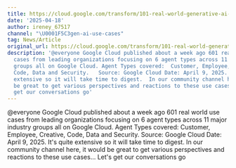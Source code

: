 ```yaml
---
title: https://cloud.google.com/transform/101-real-world-generative-ai-use-cases-from-industry-leaders
date: '2025-04-18'
author: ireney_67517
channel: "\U0001F5C3gen-ai-use-cases"
tag: News/Article
original_url: https://cloud.google.com/transform/101-real-world-generative-ai-use-cases-from-industry-leaders
description: '@everyone Google Cloud published about a week ago 601 real world use
  cases from leading organizations focusing on 6 agent types across 11 major industry
  groups all on Google Cloud. Agent Types covered:  Customer, Employee, Creative,
  Code, Data and Security.   Source: Google Cloud Date: April 9, 2025.  It''s quite
  extensive so it will take time to digest.  In our community channel here, it would
  be great to get various perspectives and reactions to these use cases... Let''s
  get our conversations go'
---
```


@everyone Google Cloud published about a week ago 601 real world use cases from leading organizations focusing on 6 agent types across 11 major industry groups all on Google Cloud. Agent Types covered:  Customer, Employee, Creative, Code, Data and Security.   Source: Google Cloud Date: April 9, 2025.  It's quite extensive so it will take time to digest.  In our community channel here, it would be great to get various perspectives and reactions to these use cases... Let's get our conversations go